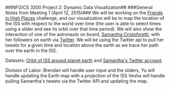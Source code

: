 ##INFO/CS 3300 Project 2: Dynamic Data Visualization##
###General Notes from Meeting 1 (April 12, 2015)###
We will be working on the [Friends in High Places](https://2015.spaceappschallenge.org/challenge/friends-high-places/) challenge, and our visualization will be to map the location of the ISS with respect to the world over time (the user is able to select times using a slider and see its orbit over that time period). We will also show the interaction of one of the astronauts on board, [Samantha Cristoforetti](http://samanthacristoforetti.esa.int/), with her followers on earth via [Twitter](https://twitter.com/AstroSamantha). We will be using the Twitter api to pull her tweets for a given time and location above the earth as we trace her path over the earth in the ISS.

Datasets: [Orbit of ISS around planet earth](https://www.dropbox.com/s/pg9c9zqw1g32cum/friends-in-space-data.zip?dl=0) and [Samantha's Twitter account](https://twitter.com/AstroSamantha).

Division of Labor:
Brendan will handle user input and the sliders,
Yu will handle updating the Earth map with a projection of the ISS
Vesha will handle pulling Samantha's tweets via the Twitter API and updating the map.
